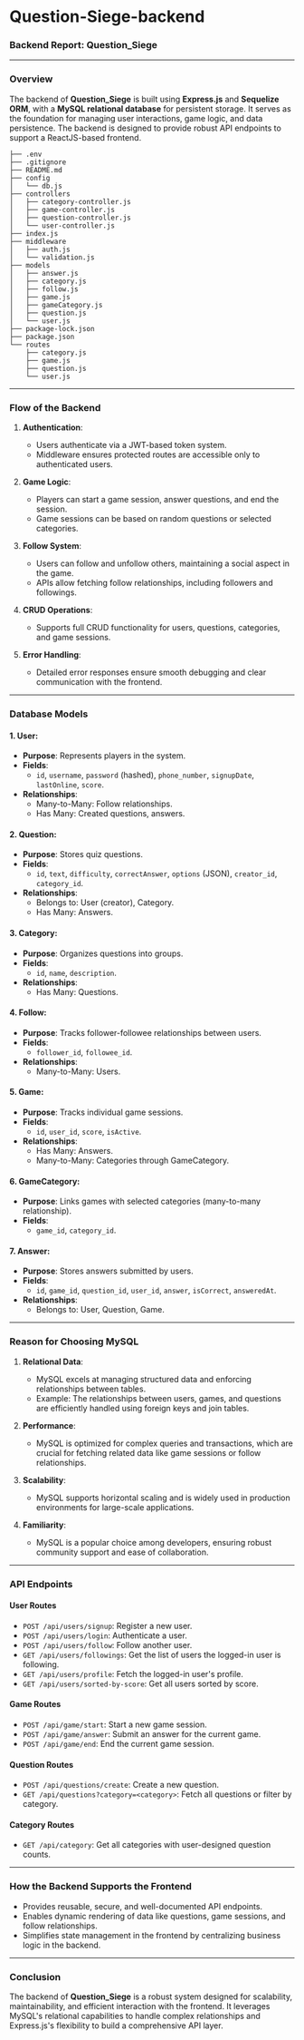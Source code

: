 # Question-Siege-backend


### Backend Report: Question_Siege

---

### **Overview**
The backend of **Question_Siege** is built using **Express.js** and **Sequelize ORM**, with a **MySQL relational database** for persistent storage. It serves as the foundation for managing user interactions, game logic, and data persistence. The backend is designed to provide robust API endpoints to support a ReactJS-based frontend.

```plaintext
├── .env
├── .gitignore
├── README.md
├── config
│   └── db.js
├── controllers
│   ├── category-controller.js
│   ├── game-controller.js
│   ├── question-controller.js
│   └── user-controller.js
├── index.js
├── middleware
│   ├── auth.js
│   └── validation.js
├── models
│   ├── answer.js
│   ├── category.js
│   ├── follow.js
│   ├── game.js
│   ├── gameCategory.js
│   ├── question.js
│   └── user.js
├── package-lock.json
├── package.json
└── routes
    ├── category.js
    ├── game.js
    ├── question.js
    └── user.js
```

---

### **Flow of the Backend**

1. **Authentication**:
   - Users authenticate via a JWT-based token system.
   - Middleware ensures protected routes are accessible only to authenticated users.

2. **Game Logic**:
   - Players can start a game session, answer questions, and end the session.
   - Game sessions can be based on random questions or selected categories.

3. **Follow System**:
   - Users can follow and unfollow others, maintaining a social aspect in the game.
   - APIs allow fetching follow relationships, including followers and followings.

4. **CRUD Operations**:
   - Supports full CRUD functionality for users, questions, categories, and game sessions.

5. **Error Handling**:
   - Detailed error responses ensure smooth debugging and clear communication with the frontend.

---

### **Database Models**

#### 1. **User**:
- **Purpose**: Represents players in the system.
- **Fields**: 
  - `id`, `username`, `password` (hashed), `phone_number`, `signupDate`, `lastOnline`, `score`.
- **Relationships**:
  - Many-to-Many: Follow relationships.
  - Has Many: Created questions, answers.

#### 2. **Question**:
- **Purpose**: Stores quiz questions.
- **Fields**: 
  - `id`, `text`, `difficulty`, `correctAnswer`, `options` (JSON), `creator_id`, `category_id`.
- **Relationships**:
  - Belongs to: User (creator), Category.
  - Has Many: Answers.

#### 3. **Category**:
- **Purpose**: Organizes questions into groups.
- **Fields**: 
  - `id`, `name`, `description`.
- **Relationships**:
  - Has Many: Questions.

#### 4. **Follow**:
- **Purpose**: Tracks follower-followee relationships between users.
- **Fields**: 
  - `follower_id`, `followee_id`.
- **Relationships**:
  - Many-to-Many: Users.

#### 5. **Game**:
- **Purpose**: Tracks individual game sessions.
- **Fields**: 
  - `id`, `user_id`, `score`, `isActive`.
- **Relationships**:
  - Has Many: Answers.
  - Many-to-Many: Categories through GameCategory.

#### 6. **GameCategory**:
- **Purpose**: Links games with selected categories (many-to-many relationship).
- **Fields**: 
  - `game_id`, `category_id`.

#### 7. **Answer**:
- **Purpose**: Stores answers submitted by users.
- **Fields**: 
  - `id`, `game_id`, `question_id`, `user_id`, `answer`, `isCorrect`, `answeredAt`.
- **Relationships**:
  - Belongs to: User, Question, Game.

---

### **Reason for Choosing MySQL**

1. **Relational Data**:
   - MySQL excels at managing structured data and enforcing relationships between tables.
   - Example: The relationships between users, games, and questions are efficiently handled using foreign keys and join tables.

2. **Performance**:
   - MySQL is optimized for complex queries and transactions, which are crucial for fetching related data like game sessions or follow relationships.

3. **Scalability**:
   - MySQL supports horizontal scaling and is widely used in production environments for large-scale applications.

4. **Familiarity**:
   - MySQL is a popular choice among developers, ensuring robust community support and ease of collaboration.

---

### **API Endpoints**

#### **User Routes**
- `POST /api/users/signup`: Register a new user.
- `POST /api/users/login`: Authenticate a user.
- `POST /api/users/follow`: Follow another user.
- `GET /api/users/followings`: Get the list of users the logged-in user is following.
- `GET /api/users/profile`: Fetch the logged-in user's profile.
- `GET /api/users/sorted-by-score`: Get all users sorted by score.

#### **Game Routes**
- `POST /api/game/start`: Start a new game session.
- `POST /api/game/answer`: Submit an answer for the current game.
- `POST /api/game/end`: End the current game session.

#### **Question Routes**
- `POST /api/questions/create`: Create a new question.
- `GET /api/questions?category=<category>`: Fetch all questions or filter by category.

#### **Category Routes**
- `GET /api/category`: Get all categories with user-designed question counts.

---

### **How the Backend Supports the Frontend**
- Provides reusable, secure, and well-documented API endpoints.
- Enables dynamic rendering of data like questions, game sessions, and follow relationships.
- Simplifies state management in the frontend by centralizing business logic in the backend.

---

### **Conclusion**
The backend of **Question_Siege** is a robust system designed for scalability, maintainability, and efficient interaction with the frontend. It leverages MySQL's relational capabilities to handle complex relationships and Express.js's flexibility to build a comprehensive API layer.
